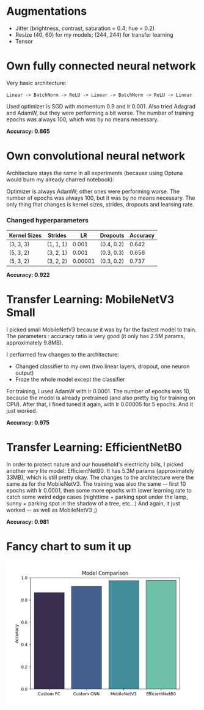 # Augmentations
- Jitter (brightness, contrast, saturation = 0.4; hue = 0.2)
- Resize (40, 60) for my models; (244, 244) for transfer learning
- Tensor

# Own fully connected neural network
Very basic architecture:

```
Linear -> BatchNorm -> ReLU -> Linear -> BatchNorm -> ReLU -> Linear
```

Used optimizer is SGD with momentum 0.9 and lr 0.001. Also tried Adagrad and AdamW, but they
were performing a bit worse. The number of training epochs was always 100, which was by no means necessary.

**Accuracy: 0.865**

# Own convolutional neural network
Architecture stays the same in all experiments (because using Optuna would burn my already charred notebook):

Optimizer is always AdamW; other ones were performing worse. The number of epochs was always 100, but it was by no means necessary.
The only thing that changes is kernel sizes, strides, dropouts and learning rate.

### Changed hyperparameters
| Kernel Sizes | Strides   | LR      | Dropouts    | Accuracy |
|--------------|-----------|---------|-------------|----------|
| (3, 3, 3)    | (1, 1, 1) | 0.001   | (0.4, 0.2)  | 0.642    |
| (5, 3, 2)    | (3, 2, 1) | 0.001   | (0.3, 0.3)  | 0.656    |
| (5, 3, 2)    | (3, 2, 2) | 0.00001 | (0.3, 0.2)  | 0.737    |

**Accuracy: 0.922**

# Transfer Learning: MobileNetV3 Small
I picked small MobileNetV3 because it was by far the fastest model to train. The 
parameters : accuracy ratio is very good (it only has 2.5M params, approximately 9.8MB). 

I performed few changes to the architecture:
- Changed classifier to my own (two linear layers, dropout, one neuron output)
- Froze the whole model except the classifier

For training, I used AdamW with lr 0.0001. The number of epochs was 10, because
the model is already pretrained (and also pretty big for training on CPU). After that, I fined tuned it again, with lr 0.00005 for 5 epochs.
And it just worked.

**Accuracy: 0.975**

# Transfer Learning: EfficientNetB0
In order to protect nature and our household's electricity bills, I picked another very lite model: EfficientNetB0.
It has 5.3M params (approximately 33MB), which is still pretty okay. The changes to the architecture were the same
as for the MobileNetV3. The training was also the same -- first 10 epochs with lr 0.0001, then some more epochs with lower
learning rate to catch some weird edge cases (nighttime + parking spot under the lamp, sunny + parking spot in the shadow of a tree, etc...)
And again, it just worked -- as well as MobileNetV3 ;)

**Accuracy: 0.981**

# Fancy chart to sum it up
![Model Comparison](model_comparison.png)

